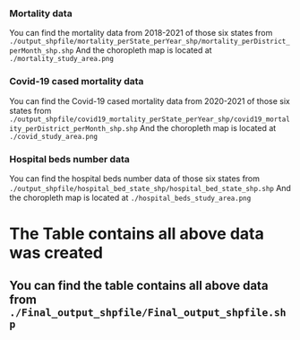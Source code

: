 ### Mortality data
You can find the mortality data from 2018-2021 of those six states from `./output_shpfile/mortality_perState_perYear_shp/mortality_perDistrict_perMonth_shp.shp`
And the choropleth map is located at `./mortality_study_area.png`

### Covid-19 cased mortality data
You can find the Covid-19 cased mortality data from 2020-2021 of those six states from `./output_shpfile/covid19_mortality_perState_perYear_shp/covid19_mortality_perDistrict_perMonth_shp.shp`
And the choropleth map is located at `./covid_study_area.png`

### Hospital beds number data
You can find the hospital beds number data of those six states from `./output_shpfile/hospital_bed_state_shp/hospital_bed_state_shp.shp`
And the choropleth map is located at `./hospital_beds_study_area.png`

# The Table contains all above data was created
## You can find the table contains all above data from `./Final_output_shpfile/Final_output_shpfile.shp`